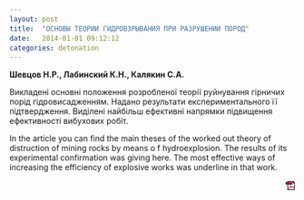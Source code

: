 ```yaml
---
layout: post
title:  "ОСНОВЫ ТЕОРИИ ГИДРОВЗРЫВАНИЯ ПРИ РАЗРУШЕНИИ ПОРОД"
date:   2014-01-01 09:12:12
categories: detonation
---
```


<strong>Шевцов Н.Р., Лабинский К.Н., Калякин С.А.</strong>

Викладені основні положення розробленої теорії руйнування 
гірничих  порід  гідровисадженням.  Надано  результати 
експериментального  її  підтвердження.  Виділені  найбільш 
ефективні напрямки підвищення ефективності вибухових робіт.

In  the  article  you  can  find  the  main  theses  of  the  worked  out 
theory of distruction of mining rocks by means o f hydroexplosion. The 
results  of  its  experimental  confirmation  was  giving  here.  The  most 
effective  ways  of  increasing  the  efficiency  of  explosive  works  was 
underline in that work.
<p align="right">
<a href="http://www.blastcraft.net/files/articles/deton12.pdf" target="_blank"><img src="/img/pdf.gif"></a>
</p>

